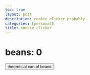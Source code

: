 ```yaml
---
toc: true
layout: post
description: cookie clicker probably 
categories: [personal]
title: cookie clicker
---
```


<html>
<h1>beans: <b id="beanCount">0</b></h1>
<button onclick="addBeans()">theoretical can of beans</button>
<script>
    var beans = 0
    function addBeans() {
        beans += 1
        document.getElementById('beanCount').innerHTML = beans
    }
   when beans = 30
    print("time for a gift!")
    beans += 20
    

</script>
</html>